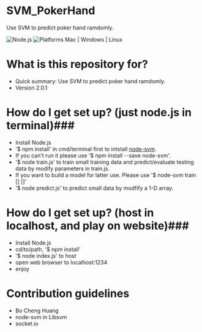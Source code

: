 # SVM_PokerHand
Use SVM to predict poker hand ramdomly.

![Node.js](https://img.shields.io/badge/Node.js-4.4.3-orange.svg)
![Platforms Mac | Windows | Linux](https://img.shields.io/badge/Platforms-Mac%20%7C%20Windows%20%7C%20Mac%20-lightgray.svg)

# What is this repository for? ###

* Quick summary: Use SVM to predict poker hand ramdomly.
* Version 2.0.1

# How do I get set up? (just node.js in terminal)###

* Install Node.js
* '$ npm install' in cmd/terminal first to intstall [node-svm](https://github.com/nicolaspanel/node-svm).
* If you can't run it please use '$ npm install --save node-svm'.
* '$ node train.js' to train small training data and predict/evaluate testing data by modify parameters in train.js.
* If you want to build a model for latter use. Please use '$ node-svm train <dataset file> [<where to save the prediction model>] [<options>]'
* '$ node predict.js' to predict small data by modfify a 1-D array.

# How do I get set up? (host in localhost, and play on website)###
* Install Node.js
* cd/to/path, '$ npm install'
* '$ node index.js' to host
* open web browser to localhost:1234
* enjoy


# Contribution guidelines ###
* Bo Cheng Huang
* node-svm in Libsvm
* socket.io
